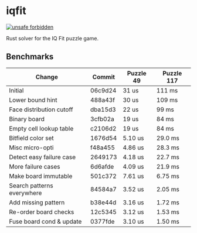 # iqfit

[![unsafe forbidden](https://img.shields.io/badge/unsafe-forbidden-success.svg)](https://github.com/rust-secure-code/safety-dance/)

Rust solver for the IQ Fit puzzle game.

## Benchmarks

| Change                     | Commit  | Puzzle 49 | Puzzle 117 |
| -------------------------- | ------  | --------- | ---------- |
| Initial                    | 06c9d24 | 31 us     | 111 ms     |
| Lower bound hint           | 488a43f | 30 us     | 109 ms     |
| Face distribution cutoff   | dba15d3 | 22 us     | 99 ms      |
| Binary board               | 3cfb02a | 19 us     | 84 ms      |
| Empty cell lookup table    | c2106d2 | 19 us     | 84 ms      |
| Bitfield color set         | 1676d54 | 5.10 us   | 29.0 ms    |
| Misc micro-opti            | f48a455 | 4.86 us   | 28.3 ms    |
| Detect easy failure case   | 2649173 | 4.18 us   | 22.7 ms    |
| More failure cases         | 6d6afde | 4.09 us   | 21.9 ms    |
| Make board immutable       | 501c372 | 7.61 us   | 6.75 ms    |
| Search patterns everywhere | 84584a7 | 3.52 us   | 2.05 ms    |
| Add missing pattern        | b38e44d | 3.16 us   | 1.72 ms    |
| Re-order board checks      | 12c5345 | 3.12 us   | 1.53 ms    |
| Fuse board cond & update   | 0377fde | 3.10 us   | 1.50 ms    |
